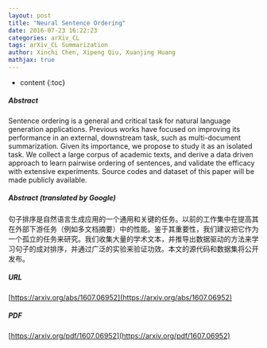 ```yaml
---
layout: post
title: "Neural Sentence Ordering"
date: 2016-07-23 16:22:23
categories: arXiv_CL
tags: arXiv_CL Summarization
author: Xinchi Chen, Xipeng Qiu, Xuanjing Huang
mathjax: true
---
```


* content
{:toc}

##### Abstract
Sentence ordering is a general and critical task for natural language generation applications. Previous works have focused on improving its performance in an external, downstream task, such as multi-document summarization. Given its importance, we propose to study it as an isolated task. We collect a large corpus of academic texts, and derive a data driven approach to learn pairwise ordering of sentences, and validate the efficacy with extensive experiments. Source codes and dataset of this paper will be made publicly available.

##### Abstract (translated by Google)
句子排序是自然语言生成应用的一个通用和关键的任务。以前的工作集中在提高其在外部下游任务（例如多文档摘要）中的性能。鉴于其重要性，我们建议把它作为一个孤立的任务来研究。我们收集大量的学术文本，并推导出数据驱动的方法来学习句子的成对排序，并通过广泛的实验来验证功效。本文的源代码和数据集将公开发布。

##### URL
[https://arxiv.org/abs/1607.06952](https://arxiv.org/abs/1607.06952)

##### PDF
[https://arxiv.org/pdf/1607.06952](https://arxiv.org/pdf/1607.06952)


